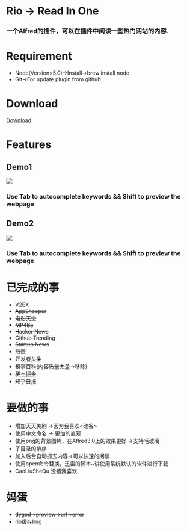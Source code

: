 # Rio -> Read In One

### 一个Alfred的插件，可以在插件中阅读一些热门网站的内容.

# Requirement

- Node(Version>5.0)->Install->brew install node
- Git->For update plugin from github

# Download

[Download](https://github.com/epirus/rio-alfredworkflow/archive/0.0.2.zip)

# Features

## Demo1

![](https://raw.githubusercontent.com/epirus/i/master/rio-demo.gif)

### Use Tab to autocomplete keywords && Shift to preview the webpage
## Demo2

![](https://github.com/epirus/i/blob/master/rio-demo1.gif)

### Use Tab to autocomplete keywords && Shift to preview the webpage

# 已完成的事

- ~~V2EX~~
- ~~AppShooper~~
- ~~电影天堂~~
- ~~MP4Ba~~
- ~~Hacker News~~
- ~~Github Trending~~
- ~~Startup News~~
- ~~煎蛋~~
- ~~开发者头条~~
- ~~糗事百科(内容质量太差->移除)~~ 
- ~~稀土掘金~~
- ~~知乎日报~~

# 要做的事

- 增加天天美剧 ->因为我喜欢<硅谷>
- 使用中文命名 -> 更加的直观
- 使用png的背景图片，在Aflred3.0上的效果更好 ->支持毛玻璃
- 子目录的排序
- 加入后台自动抓去内容->可以快速的阅读
- 使用open命令替换，迅雷的脚本~讲使用系统默认的软件进行下载
- CaoLiuSheQu 没错我喜欢


# 妈蛋

- ~~dygod->preview->url->error~~
- rio缓存bug


